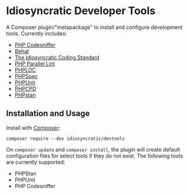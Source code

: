# Idiosyncratic Developer Tools

A Composer plugin/"metapackage" to install and configure development tools. Currently includes:

- [PHP Codesniffer](https://github.com/squizlabs/PHP_CodeSniffer)
- [Behat](http://behat.org/en/latest/)
- [The Idiosyncratic Coding Standard](https://github.com/idiosyncratic-code/coding-standard)
- [PHP Parallel Lint](https://github.com/JakubOnderka/PHP-Parallel-Lint)
- [PHPLOC](https://github.com/sebastianbergmann/phploc)
- [PHPSpec](http://www.phpspec.net/en/stable/)
- [PHPUnit](https://phpunit.de)
- [PHPCPD](https://github.com/sebastianbergmann/phpcpd)
- [PHPstan](https://github.com/phpstan/phpstan)

## Installation and Usage

Install with [Composer](https://getcomposer.org):

```
composer require --dev idiosyncratic/devtools
```

On `composer update` and `composer install`, the plugin will create default configuration files for select tools if they do not exist. The following tools are currently supported:

- PHPStan
- PHPUnit
- PHP Codesniffer
